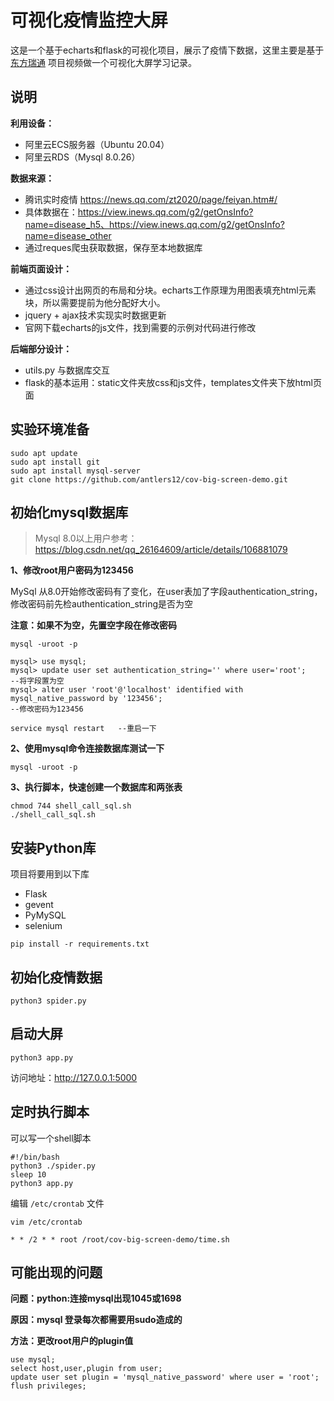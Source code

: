 # 可视化疫情监控大屏

这是一个基于echarts和flask的可视化项目，展示了疫情下数据，这里主要是基于[东方瑞通](https://space.bilibili.com/445321758) 项目视频做一个可视化大屏学习记录。

## 说明

**利用设备：**

- 阿里云ECS服务器（Ubuntu 20.04）
- 阿里云RDS（Mysql 8.0.26）

**数据来源：**

- 腾讯实时疫情 https://news.qq.com/zt2020/page/feiyan.htm#/
- 具体数据在：https://view.inews.qq.com/g2/getOnsInfo?name=disease_h5、https://view.inews.qq.com/g2/getOnsInfo?name=disease_other
- 通过reques爬虫获取数据，保存至本地数据库

**前端页面设计：**

- 通过css设计出网页的布局和分块。echarts工作原理为用图表填充html元素块，所以需要提前为他分配好大小。
- jquery + ajax技术实现实时数据更新
- 官网下载echarts的js文件，找到需要的示例对代码进行修改

**后端部分设计：**

- utils.py 与数据库交互
- flask的基本运用：static文件夹放css和js文件，templates文件夹下放html页面

## 实验环境准备

```
sudo apt update
sudo apt install git
sudo apt install mysql-server
git clone https://github.com/antlers12/cov-big-screen-demo.git
```

## 初始化mysql数据库

> Mysql 8.0以上用户参考：https://blog.csdn.net/qq_26164609/article/details/106881079

**1、修改root用户密码为123456**

MySql 从8.0开始修改密码有了变化，在user表加了字段authentication_string，修改密码前先检authentication_string是否为空

**注意：如果不为空，先置空字段在修改密码**

```
mysql -uroot -p

mysql> use mysql; 
mysql> update user set authentication_string='' where user='root';      --将字段置为空
mysql> alter user 'root'@'localhost' identified with mysql_native_password by '123456';     
--修改密码为123456

service mysql restart	--重启一下
```

**2、使用mysql命令连接数据库测试一下**

```
mysql -uroot -p
```

**3、执行脚本，快速创建一个数据库和两张表**

```
chmod 744 shell_call_sql.sh
./shell_call_sql.sh
```

## 安装Python库

项目将要用到以下库

- Flask
- gevent
- PyMySQL
- selenium

```
pip install -r requirements.txt
```

## 初始化疫情数据

```
python3 spider.py
```

## 启动大屏

```
python3 app.py
```

访问地址：http://127.0.0.1:5000

## 定时执行脚本

可以写一个shell脚本

```
#!/bin/bash
python3 ./spider.py
sleep 10
python3 app.py
```

编辑 `/etc/crontab` 文件

```
vim /etc/crontab

* * /2 * * root /root/cov-big-screen-demo/time.sh
```

## 可能出现的问题

**问题：python:连接mysql出现1045或1698**

**原因：mysql 登录每次都需要用sudo造成的**

**方法：更改root用户的plugin值**

```
use mysql;
select host,user,plugin from user;
update user set plugin = 'mysql_native_password' where user = 'root';
flush privileges;
```
